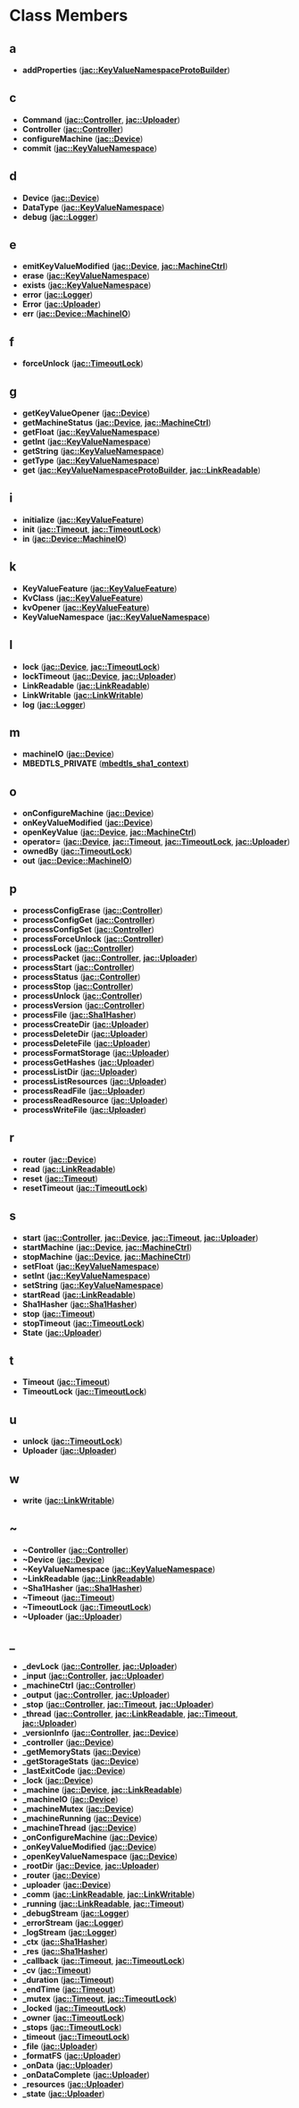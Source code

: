 
# Class Members



## a

* **addProperties** ([**jac::KeyValueNamespaceProtoBuilder**](structjac_1_1KeyValueNamespaceProtoBuilder.md))


## c

* **Command** ([**jac::Controller**](classjac_1_1Controller.md), [**jac::Uploader**](classjac_1_1Uploader.md))
* **Controller** ([**jac::Controller**](classjac_1_1Controller.md))
* **configureMachine** ([**jac::Device**](classjac_1_1Device.md))
* **commit** ([**jac::KeyValueNamespace**](classjac_1_1KeyValueNamespace.md))


## d

* **Device** ([**jac::Device**](classjac_1_1Device.md))
* **DataType** ([**jac::KeyValueNamespace**](classjac_1_1KeyValueNamespace.md))
* **debug** ([**jac::Logger**](structjac_1_1Logger.md))


## e

* **emitKeyValueModified** ([**jac::Device**](classjac_1_1Device.md), [**jac::MachineCtrl**](classjac_1_1MachineCtrl.md))
* **erase** ([**jac::KeyValueNamespace**](classjac_1_1KeyValueNamespace.md))
* **exists** ([**jac::KeyValueNamespace**](classjac_1_1KeyValueNamespace.md))
* **error** ([**jac::Logger**](structjac_1_1Logger.md))
* **Error** ([**jac::Uploader**](classjac_1_1Uploader.md))
* **err** ([**jac::Device::MachineIO**](structjac_1_1Device_1_1MachineIO.md))


## f

* **forceUnlock** ([**jac::TimeoutLock**](classjac_1_1TimeoutLock.md))


## g

* **getKeyValueOpener** ([**jac::Device**](classjac_1_1Device.md))
* **getMachineStatus** ([**jac::Device**](classjac_1_1Device.md), [**jac::MachineCtrl**](classjac_1_1MachineCtrl.md))
* **getFloat** ([**jac::KeyValueNamespace**](classjac_1_1KeyValueNamespace.md))
* **getInt** ([**jac::KeyValueNamespace**](classjac_1_1KeyValueNamespace.md))
* **getString** ([**jac::KeyValueNamespace**](classjac_1_1KeyValueNamespace.md))
* **getType** ([**jac::KeyValueNamespace**](classjac_1_1KeyValueNamespace.md))
* **get** ([**jac::KeyValueNamespaceProtoBuilder**](structjac_1_1KeyValueNamespaceProtoBuilder.md), [**jac::LinkReadable**](classjac_1_1LinkReadable.md))


## i

* **initialize** ([**jac::KeyValueFeature**](classjac_1_1KeyValueFeature.md))
* **init** ([**jac::Timeout**](classjac_1_1Timeout.md), [**jac::TimeoutLock**](classjac_1_1TimeoutLock.md))
* **in** ([**jac::Device::MachineIO**](structjac_1_1Device_1_1MachineIO.md))


## k

* **KeyValueFeature** ([**jac::KeyValueFeature**](classjac_1_1KeyValueFeature.md))
* **KvClass** ([**jac::KeyValueFeature**](classjac_1_1KeyValueFeature.md))
* **kvOpener** ([**jac::KeyValueFeature**](classjac_1_1KeyValueFeature.md))
* **KeyValueNamespace** ([**jac::KeyValueNamespace**](classjac_1_1KeyValueNamespace.md))


## l

* **lock** ([**jac::Device**](classjac_1_1Device.md), [**jac::TimeoutLock**](classjac_1_1TimeoutLock.md))
* **lockTimeout** ([**jac::Device**](classjac_1_1Device.md), [**jac::Uploader**](classjac_1_1Uploader.md))
* **LinkReadable** ([**jac::LinkReadable**](classjac_1_1LinkReadable.md))
* **LinkWritable** ([**jac::LinkWritable**](classjac_1_1LinkWritable.md))
* **log** ([**jac::Logger**](structjac_1_1Logger.md))


## m

* **machineIO** ([**jac::Device**](classjac_1_1Device.md))
* **MBEDTLS\_PRIVATE** ([**mbedtls\_sha1\_context**](structmbedtls__sha1__context.md))


## o

* **onConfigureMachine** ([**jac::Device**](classjac_1_1Device.md))
* **onKeyValueModified** ([**jac::Device**](classjac_1_1Device.md))
* **openKeyValue** ([**jac::Device**](classjac_1_1Device.md), [**jac::MachineCtrl**](classjac_1_1MachineCtrl.md))
* **operator=** ([**jac::Device**](classjac_1_1Device.md), [**jac::Timeout**](classjac_1_1Timeout.md), [**jac::TimeoutLock**](classjac_1_1TimeoutLock.md), [**jac::Uploader**](classjac_1_1Uploader.md))
* **ownedBy** ([**jac::TimeoutLock**](classjac_1_1TimeoutLock.md))
* **out** ([**jac::Device::MachineIO**](structjac_1_1Device_1_1MachineIO.md))


## p

* **processConfigErase** ([**jac::Controller**](classjac_1_1Controller.md))
* **processConfigGet** ([**jac::Controller**](classjac_1_1Controller.md))
* **processConfigSet** ([**jac::Controller**](classjac_1_1Controller.md))
* **processForceUnlock** ([**jac::Controller**](classjac_1_1Controller.md))
* **processLock** ([**jac::Controller**](classjac_1_1Controller.md))
* **processPacket** ([**jac::Controller**](classjac_1_1Controller.md), [**jac::Uploader**](classjac_1_1Uploader.md))
* **processStart** ([**jac::Controller**](classjac_1_1Controller.md))
* **processStatus** ([**jac::Controller**](classjac_1_1Controller.md))
* **processStop** ([**jac::Controller**](classjac_1_1Controller.md))
* **processUnlock** ([**jac::Controller**](classjac_1_1Controller.md))
* **processVersion** ([**jac::Controller**](classjac_1_1Controller.md))
* **processFile** ([**jac::Sha1Hasher**](classjac_1_1Sha1Hasher.md))
* **processCreateDir** ([**jac::Uploader**](classjac_1_1Uploader.md))
* **processDeleteDir** ([**jac::Uploader**](classjac_1_1Uploader.md))
* **processDeleteFile** ([**jac::Uploader**](classjac_1_1Uploader.md))
* **processFormatStorage** ([**jac::Uploader**](classjac_1_1Uploader.md))
* **processGetHashes** ([**jac::Uploader**](classjac_1_1Uploader.md))
* **processListDir** ([**jac::Uploader**](classjac_1_1Uploader.md))
* **processListResources** ([**jac::Uploader**](classjac_1_1Uploader.md))
* **processReadFile** ([**jac::Uploader**](classjac_1_1Uploader.md))
* **processReadResource** ([**jac::Uploader**](classjac_1_1Uploader.md))
* **processWriteFile** ([**jac::Uploader**](classjac_1_1Uploader.md))


## r

* **router** ([**jac::Device**](classjac_1_1Device.md))
* **read** ([**jac::LinkReadable**](classjac_1_1LinkReadable.md))
* **reset** ([**jac::Timeout**](classjac_1_1Timeout.md))
* **resetTimeout** ([**jac::TimeoutLock**](classjac_1_1TimeoutLock.md))


## s

* **start** ([**jac::Controller**](classjac_1_1Controller.md), [**jac::Device**](classjac_1_1Device.md), [**jac::Timeout**](classjac_1_1Timeout.md), [**jac::Uploader**](classjac_1_1Uploader.md))
* **startMachine** ([**jac::Device**](classjac_1_1Device.md), [**jac::MachineCtrl**](classjac_1_1MachineCtrl.md))
* **stopMachine** ([**jac::Device**](classjac_1_1Device.md), [**jac::MachineCtrl**](classjac_1_1MachineCtrl.md))
* **setFloat** ([**jac::KeyValueNamespace**](classjac_1_1KeyValueNamespace.md))
* **setInt** ([**jac::KeyValueNamespace**](classjac_1_1KeyValueNamespace.md))
* **setString** ([**jac::KeyValueNamespace**](classjac_1_1KeyValueNamespace.md))
* **startRead** ([**jac::LinkReadable**](classjac_1_1LinkReadable.md))
* **Sha1Hasher** ([**jac::Sha1Hasher**](classjac_1_1Sha1Hasher.md))
* **stop** ([**jac::Timeout**](classjac_1_1Timeout.md))
* **stopTimeout** ([**jac::TimeoutLock**](classjac_1_1TimeoutLock.md))
* **State** ([**jac::Uploader**](classjac_1_1Uploader.md))


## t

* **Timeout** ([**jac::Timeout**](classjac_1_1Timeout.md))
* **TimeoutLock** ([**jac::TimeoutLock**](classjac_1_1TimeoutLock.md))


## u

* **unlock** ([**jac::TimeoutLock**](classjac_1_1TimeoutLock.md))
* **Uploader** ([**jac::Uploader**](classjac_1_1Uploader.md))


## w

* **write** ([**jac::LinkWritable**](classjac_1_1LinkWritable.md))


## ~

* **~Controller** ([**jac::Controller**](classjac_1_1Controller.md))
* **~Device** ([**jac::Device**](classjac_1_1Device.md))
* **~KeyValueNamespace** ([**jac::KeyValueNamespace**](classjac_1_1KeyValueNamespace.md))
* **~LinkReadable** ([**jac::LinkReadable**](classjac_1_1LinkReadable.md))
* **~Sha1Hasher** ([**jac::Sha1Hasher**](classjac_1_1Sha1Hasher.md))
* **~Timeout** ([**jac::Timeout**](classjac_1_1Timeout.md))
* **~TimeoutLock** ([**jac::TimeoutLock**](classjac_1_1TimeoutLock.md))
* **~Uploader** ([**jac::Uploader**](classjac_1_1Uploader.md))


## _

* **\_devLock** ([**jac::Controller**](classjac_1_1Controller.md), [**jac::Uploader**](classjac_1_1Uploader.md))
* **\_input** ([**jac::Controller**](classjac_1_1Controller.md), [**jac::Uploader**](classjac_1_1Uploader.md))
* **\_machineCtrl** ([**jac::Controller**](classjac_1_1Controller.md))
* **\_output** ([**jac::Controller**](classjac_1_1Controller.md), [**jac::Uploader**](classjac_1_1Uploader.md))
* **\_stop** ([**jac::Controller**](classjac_1_1Controller.md), [**jac::Timeout**](classjac_1_1Timeout.md), [**jac::Uploader**](classjac_1_1Uploader.md))
* **\_thread** ([**jac::Controller**](classjac_1_1Controller.md), [**jac::LinkReadable**](classjac_1_1LinkReadable.md), [**jac::Timeout**](classjac_1_1Timeout.md), [**jac::Uploader**](classjac_1_1Uploader.md))
* **\_versionInfo** ([**jac::Controller**](classjac_1_1Controller.md), [**jac::Device**](classjac_1_1Device.md))
* **\_controller** ([**jac::Device**](classjac_1_1Device.md))
* **\_getMemoryStats** ([**jac::Device**](classjac_1_1Device.md))
* **\_getStorageStats** ([**jac::Device**](classjac_1_1Device.md))
* **\_lastExitCode** ([**jac::Device**](classjac_1_1Device.md))
* **\_lock** ([**jac::Device**](classjac_1_1Device.md))
* **\_machine** ([**jac::Device**](classjac_1_1Device.md), [**jac::LinkReadable**](classjac_1_1LinkReadable.md))
* **\_machineIO** ([**jac::Device**](classjac_1_1Device.md))
* **\_machineMutex** ([**jac::Device**](classjac_1_1Device.md))
* **\_machineRunning** ([**jac::Device**](classjac_1_1Device.md))
* **\_machineThread** ([**jac::Device**](classjac_1_1Device.md))
* **\_onConfigureMachine** ([**jac::Device**](classjac_1_1Device.md))
* **\_onKeyValueModified** ([**jac::Device**](classjac_1_1Device.md))
* **\_openKeyValueNamespace** ([**jac::Device**](classjac_1_1Device.md))
* **\_rootDir** ([**jac::Device**](classjac_1_1Device.md), [**jac::Uploader**](classjac_1_1Uploader.md))
* **\_router** ([**jac::Device**](classjac_1_1Device.md))
* **\_uploader** ([**jac::Device**](classjac_1_1Device.md))
* **\_comm** ([**jac::LinkReadable**](classjac_1_1LinkReadable.md), [**jac::LinkWritable**](classjac_1_1LinkWritable.md))
* **\_running** ([**jac::LinkReadable**](classjac_1_1LinkReadable.md), [**jac::Timeout**](classjac_1_1Timeout.md))
* **\_debugStream** ([**jac::Logger**](structjac_1_1Logger.md))
* **\_errorStream** ([**jac::Logger**](structjac_1_1Logger.md))
* **\_logStream** ([**jac::Logger**](structjac_1_1Logger.md))
* **\_ctx** ([**jac::Sha1Hasher**](classjac_1_1Sha1Hasher.md))
* **\_res** ([**jac::Sha1Hasher**](classjac_1_1Sha1Hasher.md))
* **\_callback** ([**jac::Timeout**](classjac_1_1Timeout.md), [**jac::TimeoutLock**](classjac_1_1TimeoutLock.md))
* **\_cv** ([**jac::Timeout**](classjac_1_1Timeout.md))
* **\_duration** ([**jac::Timeout**](classjac_1_1Timeout.md))
* **\_endTime** ([**jac::Timeout**](classjac_1_1Timeout.md))
* **\_mutex** ([**jac::Timeout**](classjac_1_1Timeout.md), [**jac::TimeoutLock**](classjac_1_1TimeoutLock.md))
* **\_locked** ([**jac::TimeoutLock**](classjac_1_1TimeoutLock.md))
* **\_owner** ([**jac::TimeoutLock**](classjac_1_1TimeoutLock.md))
* **\_stops** ([**jac::TimeoutLock**](classjac_1_1TimeoutLock.md))
* **\_timeout** ([**jac::TimeoutLock**](classjac_1_1TimeoutLock.md))
* **\_file** ([**jac::Uploader**](classjac_1_1Uploader.md))
* **\_formatFS** ([**jac::Uploader**](classjac_1_1Uploader.md))
* **\_onData** ([**jac::Uploader**](classjac_1_1Uploader.md))
* **\_onDataComplete** ([**jac::Uploader**](classjac_1_1Uploader.md))
* **\_resources** ([**jac::Uploader**](classjac_1_1Uploader.md))
* **\_state** ([**jac::Uploader**](classjac_1_1Uploader.md))




